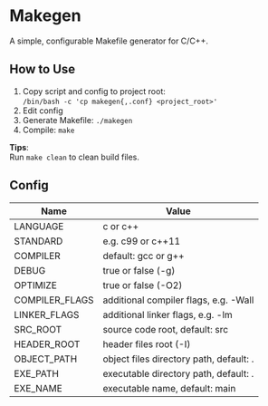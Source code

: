 # Makegen
A simple, configurable Makefile generator for C/C++.

## How to Use
1. Copy script and config to project root:  
   `/bin/bash -c 'cp makegen{,.conf} <project_root>'`
2. Edit config
3. Generate Makefile: `./makegen`
4. Compile: `make`

**Tips**:  
Run `make clean` to clean build files.

## Config
| Name                | Value                                   |
|---------------------|-----------------------------------------|
| LANGUAGE            | c or c++                                | 
| STANDARD            | e.g. c99 or c++11                       |
| COMPILER            | default: gcc or g++                     |
| DEBUG               | true or false (-g)                      |
| OPTIMIZE            | true or false (-O2)                     |
| COMPILER_FLAGS      | additional compiler flags, e.g. -Wall   |
| LINKER_FLAGS        | additional linker flags, e.g. -lm       |
| SRC_ROOT            | source code root, default: src          |
| HEADER_ROOT         | header files root (-I)                  |
| OBJECT_PATH         | object files directory path, default: . |
| EXE_PATH            | executable directory path, default: .   |
| EXE_NAME            | executable name, default: main          |
